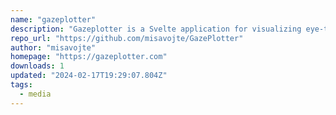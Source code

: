 ```yaml
---
name: "gazeplotter"
description: "Gazeplotter is a Svelte application for visualizing eye-tracking data."
repo_url: "https://github.com/misavojte/GazePlotter"
author: "misavojte"
homepage: "https://gazeplotter.com"
downloads: 1
updated: "2024-02-17T19:29:07.804Z"
tags: 
  - media
---
```

